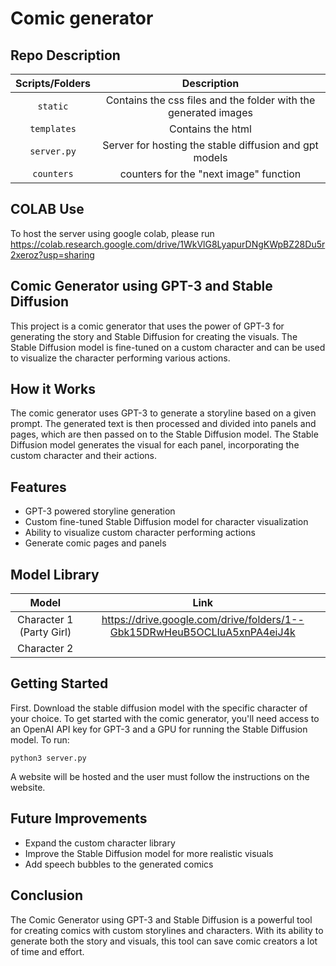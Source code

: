 # Comic generator

## Repo Description
| Scripts/Folders | Description|
|:--:|:--:|
|`static`| Contains the css files and the folder with the generated images |
|`templates`| Contains the html |
|`server.py`| Server for hosting the stable diffusion and gpt models|
|`counters`| counters for the "next image" function|

## COLAB Use
To host the server using google colab, please run https://colab.research.google.com/drive/1WkVlG8LyapurDNgKWpBZ28Du5r2xeroz?usp=sharing 

## Comic Generator using GPT-3 and Stable Diffusion

This project is a comic generator that uses the power of GPT-3 for generating the story and Stable Diffusion for creating the visuals. The Stable Diffusion model is fine-tuned on a custom character and can be used to visualize the character performing various actions.

## How it Works

The comic generator uses GPT-3 to generate a storyline based on a given prompt. The generated text is then processed and divided into panels and pages, which are then passed on to the Stable Diffusion model. The Stable Diffusion model generates the visual for each panel, incorporating the custom character and their actions.

## Features

- GPT-3 powered storyline generation
- Custom fine-tuned Stable Diffusion model for character visualization
- Ability to visualize custom character performing actions
- Generate comic pages and panels
## Model Library 
| Model | Link|
|:--:|:--:|
|Character 1 (Party Girl) | https://drive.google.com/drive/folders/1--Gbk15DRwHeuB5OCLIuA5xnPA4eiJ4k  |
|Character 2 | |

## Getting Started

First. Download the stable diffusion model with the specific character of your choice. To get started with the comic generator, you'll need access to an OpenAI API key for GPT-3 and a GPU for running the Stable Diffusion model. To run:

`` python3 server.py ``

A website will be hosted and the user must follow the instructions on the website.

## Future Improvements

- Expand the custom character library
- Improve the Stable Diffusion model for more realistic visuals
- Add speech bubbles to the generated comics

## Conclusion

The Comic Generator using GPT-3 and Stable Diffusion is a powerful tool for creating comics with custom storylines and characters. With its ability to generate both the story and visuals, this tool can save comic creators a lot of time and effort.
